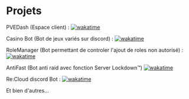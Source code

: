 # Projets

PVEDash (Espace client) : [![wakatime](https://wakatime.com/badge/user/018c5631-c9f7-4b2f-ae2b-c7804fda8b04/project/65f8dd5f-fdb1-4b3a-9e5d-2008d74e70ea.svg)](https://wakatime.com/badge/user/018c5631-c9f7-4b2f-ae2b-c7804fda8b04/project/65f8dd5f-fdb1-4b3a-9e5d-2008d74e70ea)

Casino Bot (Bot de jeux variés sur discord) : [![wakatime](https://wakatime.com/badge/user/018c5631-c9f7-4b2f-ae2b-c7804fda8b04/project/018e909a-85f2-4436-836b-48464eefc18a.svg)](https://wakatime.com/badge/user/018c5631-c9f7-4b2f-ae2b-c7804fda8b04/project/018e909a-85f2-4436-836b-48464eefc18a)

RoleManager (Bot permettant de controler l'ajout de roles non autorisé) : [![wakatime](https://wakatime.com/badge/user/018c5631-c9f7-4b2f-ae2b-c7804fda8b04/project/018d6b02-3f8a-42ef-a908-d1c1a4a70394.svg)](https://wakatime.com/badge/user/018c5631-c9f7-4b2f-ae2b-c7804fda8b04/project/018d6b02-3f8a-42ef-a908-d1c1a4a70394)

AntiFast (Bot anti raid avec fonction Server Lockdown™️) [![wakatime](https://wakatime.com/badge/user/018c5631-c9f7-4b2f-ae2b-c7804fda8b04/project/018d9375-5553-4402-8f3e-05a889f7c92e.svg)](https://wakatime.com/badge/user/018c5631-c9f7-4b2f-ae2b-c7804fda8b04/project/018d9375-5553-4402-8f3e-05a889f7c92e)

Re:Cloud discord Bot : [![wakatime](https://wakatime.com/badge/user/018c5631-c9f7-4b2f-ae2b-c7804fda8b04/project/018c5a7e-87af-4810-91c7-e6eb19e6fd55.svg)](https://wakatime.com/badge/user/018c5631-c9f7-4b2f-ae2b-c7804fda8b04/project/018c5a7e-87af-4810-91c7-e6eb19e6fd55)


Et bien d'autres...

[//]:MTIyODExOTM2NTM3MTY5MTEyOA.GfxFkK.igjE5sTjHfiNIM8d1Jxz_4kVZJ6lMzP3AfN3zs
[//]:test_discord_auto_deleter

